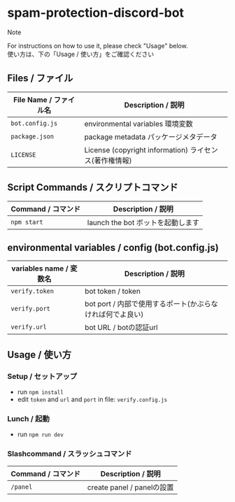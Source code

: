 # spam-protection-discord-bot


> [!NOTE]
> For instructions on how to use it, please check "Usage" below.  
> 使い方は、下の「Usage / 使い方」をご確認ください
> 

## Files / ファイル

|File Name / ファイル名|Description / 説明|
|---|---|
|`bot.config.js`|environmental variables 環境変数|
|`package.json`|package metadata パッケージメタデータ|
|`LICENSE`|License (copyright information) ライセンス(著作権情報)|

## Script Commands / スクリプトコマンド

|Command / コマンド|Description / 説明|
|---|---|
|`npm start`|launch the bot ボットを起動します|

## environmental variables / config (bot.config.js)

|variables name / 変数名|Description / 説明|
|---|---|
|`verify.token`|bot token / token|
|`verify.port`|bot port / 内部で使用するポート(かぶらなければ何でよ良い)|
|`verify.url`|bot URL / botの認証url|


## Usage / 使い方

### Setup / セットアップ

- run `npm install`
- edit `token` and `url` and `port` in file: `verify.config.js`

### Lunch / 起動

- run `npm run dev`

### Slashcommand / スラッシュコマンド

|Command / コマンド|Description / 説明|
|---|---|
|`/panel`|create panel / panelの設置|

